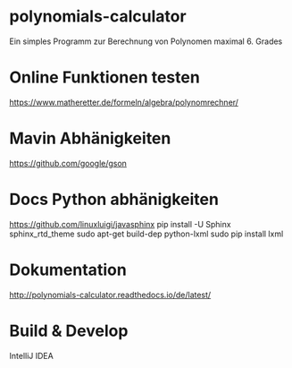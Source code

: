# polynomials-calculator
Ein simples Programm zur Berechnung von Polynomen maximal 6. Grades

# Online Funktionen testen 
https://www.matheretter.de/formeln/algebra/polynomrechner/

# Mavin Abhänigkeiten

https://github.com/google/gson

# Docs Python abhänigkeiten
https://github.com/linuxluigi/javasphinx
pip install -U Sphinx sphinx_rtd_theme
sudo apt-get build-dep python-lxml
sudo pip install lxml 


# Dokumentation

http://polynomials-calculator.readthedocs.io/de/latest/

# Build & Develop
IntelliJ IDEA 